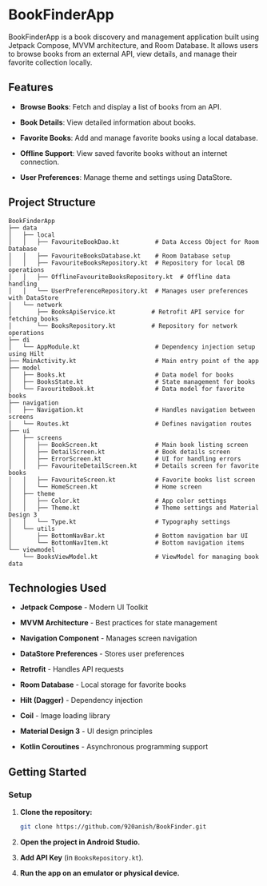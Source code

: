 
# BookFinderApp

BookFinderApp is a book discovery and management application built using Jetpack Compose, MVVM architecture, and Room Database. It allows users to browse books from an external API, view details, and manage their favorite collection locally.

## Features

-   **Browse Books**: Fetch and display a list of books from an API.
    
-   **Book Details**: View detailed information about books.
    
-   **Favorite Books**: Add and manage favorite books using a local database.
    
-   **Offline Support**: View saved favorite books without an internet connection.
    
-   **User Preferences**: Manage theme and settings using DataStore.
    

## Project Structure

```
BookFinderApp
├── data
│   ├── local
│   │   ├── FavouriteBookDao.kt          # Data Access Object for Room Database
│   │   ├── FavouriteBooksDatabase.kt    # Room Database setup
│   │   ├── FavouriteBooksRepository.kt  # Repository for local DB operations
│   │   ├── OfflineFavouriteBooksRepository.kt  # Offline data handling
│   │   └── UserPreferenceRepository.kt  # Manages user preferences with DataStore
│   └── network
│       ├── BooksApiService.kt          # Retrofit API service for fetching books
│       └── BooksRepository.kt          # Repository for network operations
├── di
│   └── AppModule.kt                     # Dependency injection setup using Hilt
├── MainActivity.kt                      # Main entry point of the app
├── model
│   ├── Books.kt                         # Data model for books
│   ├── BooksState.kt                    # State management for books
│   └── FavouriteBook.kt                 # Data model for favorite books
├── navigation
│   ├── Navigation.kt                    # Handles navigation between screens
│   └── Routes.kt                        # Defines navigation routes
├── ui
│   ├── screens
│   │   ├── BookScreen.kt                # Main book listing screen
│   │   ├── DetailScreen.kt              # Book details screen
│   │   ├── ErrorScreen.kt               # UI for handling errors
│   │   ├── FavouriteDetailScreen.kt     # Details screen for favorite books
│   │   ├── FavouriteScreen.kt           # Favorite books list screen
│   │   └── HomeScreen.kt                # Home screen
│   ├── theme
│   │   ├── Color.kt                     # App color settings
│   │   ├── Theme.kt                     # Theme settings and Material Design 3
│   │   └── Type.kt                      # Typography settings
│   └── utils
│       ├── BottomNavBar.kt              # Bottom navigation bar UI
│       └── BottomNavItem.kt             # Bottom navigation items
└── viewmodel
    └── BooksViewModel.kt                # ViewModel for managing book data

```

## Technologies Used

-   **Jetpack Compose** - Modern UI Toolkit
    
-   **MVVM Architecture** - Best practices for state management
    
-   **Navigation Component** - Manages screen navigation
    
-   **DataStore Preferences** - Stores user preferences
    
-   **Retrofit** - Handles API requests
    
-   **Room Database** - Local storage for favorite books
    
-   **Hilt (Dagger)** - Dependency injection
    
-   **Coil** - Image loading library
    
-   **Material Design 3** - UI design principles
    
-   **Kotlin Coroutines** - Asynchronous programming support
    

## Getting Started

### Setup

1.  **Clone the repository:**
    
    ```sh
    git clone https://github.com/920anish/BookFinder.git
    
    ```
    
2.  **Open the project in Android Studio.**
    
3.  **Add API Key** (in `BooksRepository.kt`).
    
4.  **Run the app on an emulator or physical device.**
